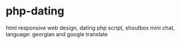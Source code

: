 # php-dating
html responsive web design, dating php script, shoutbox mini chat, language: georgian and google translate
